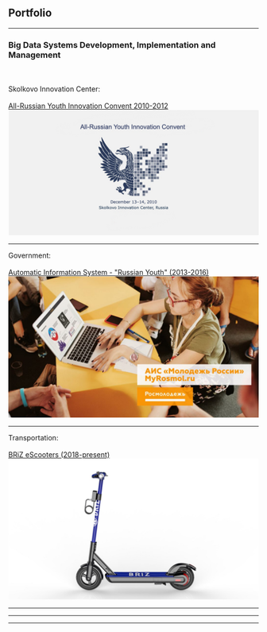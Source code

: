 ## Portfolio

---

### Big Data Systems  Development, Implementation and Management
<br><br>
Skolkovo Innovation Center:
<br><br>
[All-Russian Youth Innovation Convent 2010-2012](/sample_page)
<img src="images/con2015.jpg?raw=true"/>

---
Government:
<br><br>
[Automatic Information System - "Russian Youth" (2013-2016)](https://myrosmol.ru/)
<img src="images/ais4.jpg?raw=true"/>

---
Transportation: 
<br><br>
[BRiZ eScooters (2018-present)](/pdf/sample_presentation.pdf)
<img src="images/briz8.jpg?raw=true"/>

---



---




---

<!-- Remove above link if you don't want to attibute -->
